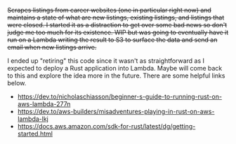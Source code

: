~~Scrapes listings from career websites (one in particular right now) and maintains a state of what are new listings, existing listings, and listings that were closed. I started it as a distraction to get over some bad news so don't judge me too much for its existence. WIP but was going to eventually have it run on a Lambda writing the result to S3 to surface the data and send an email when new listings arrive.~~

I ended up "retiring" this code since it wasn't as straightforward as I expected to deploy a Rust application into Lambda. Maybe will come back to this and explore the idea more in the future. There are some helpful links below.

- https://dev.to/nicholaschiasson/beginner-s-guide-to-running-rust-on-aws-lambda-277n
- https://dev.to/aws-builders/misadventures-playing-in-rust-on-aws-lambda-lkj
- https://docs.aws.amazon.com/sdk-for-rust/latest/dg/getting-started.html
